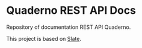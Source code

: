 # Quaderno REST API Docs #

Repository of documentation REST API Quaderno.

This project is based on [Slate](https://github.com/tripit/slate).
